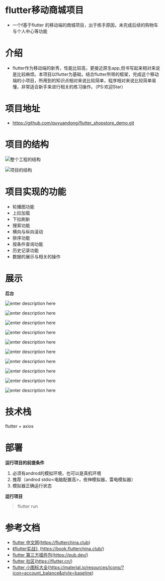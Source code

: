 # flutter移动商城项目
* 一个f基于flutter 的移动端的商城项目，出于练手原因，未完成后续的购物车与个人中心等功能


# 介绍
* flutter作为移动端的新秀，性能比较高，更接近原生app,但书写起来相对来说是比较麻烦。本项目以flutter为基础，结合flutter所带的框架，完成这个移动端的小项目，所用到的知识点相对来说比较简单，程序相对来说比较简单易懂，非常适合新手来进行相关的练习操作。（PS:欢迎Star）
# 项目地址

* <a target="_blank" href="https://github.com/quyuandong/flutter_shopstore_demo.git">https://github.com/quyuandong/flutter_shopstore_demo.git</a>

# 项目的结构
![整个工程的结构](https://gitee.com/qyd_9/nodebook_image/raw/master/小书匠/201910101570668986024.png)

![项目的结构](https://gitee.com/qyd_9/nodebook_image/raw/master/小书匠/20191010f_shopstore_12.png)

# 项目实现的功能

 - 轮播图功能
 - 上拉加载
 - 下拉刷新
 - 搜索功能
 - 横向与纵向滚动
 - 排序功能
 - 按条件查询功能
 - 历史记录功能
 - 数据的展示与相关的操作

# 展示

**后台**

![enter description here](https://gitee.com/qyd_9/nodebook_image/raw/master/小书匠/2019109f_shopstore_01.png)

![enter description here](https://gitee.com/qyd_9/nodebook_image/raw/master/小书匠/2019109f_shopstore_02.png)

![enter description here](https://gitee.com/qyd_9/nodebook_image/raw/master/小书匠/2019109f_shopstore_03.png)

![enter description here](https://gitee.com/qyd_9/nodebook_image/raw/master/小书匠/2019109f_shopstore_04.png)

![enter description here](https://gitee.com/qyd_9/nodebook_image/raw/master/小书匠/2019109f_shopstore_05.png)

![enter description here](https://gitee.com/qyd_9/nodebook_image/raw/master/小书匠/2019109f_shopstore_06.png)

![enter description here](https://gitee.com/qyd_9/nodebook_image/raw/master/小书匠/2019109f_shopstore_07.png)


![enter description here](https://gitee.com/qyd_9/nodebook_image/raw/master/小书匠/2019109f_shopstore_08.png)

![enter description here](https://gitee.com/qyd_9/nodebook_image/raw/master/小书匠/2019109f_shopstore_09.png)

![enter description here](https://gitee.com/qyd_9/nodebook_image/raw/master/小书匠/2019109f_shopstore_10.png)



# 技术栈
flutter + axios



# 部署




**运行项目的前提条件**

 1. 必须有androd的模拟环境，也可以是真机环境
 2. 推荐（androd stdio<电脑配置高>，夜神模拟器，雷电模拟器）
 3. 模拟器正确运行状态

**运行项目**

>flutter run



# 参考文档
- [flutter 中文网](https://flutterchina.club/)(https://flutterchina.club)
- [《flutter实战》](https://book.flutterchina.club/)(https://book.flutterchina.club/)
- [flutter 第三方插件包](https://pub.dev/)(https://pub.dev/)
- [flutter 社区](https://flutter.cn/)(https://flutter.cn/)
- [flutter 小图标大全](https://material.io/resources/icons/?icon=account_balance&style=baseline)(https://material.io/resources/icons/?icon=account_balance&style=baseline)


